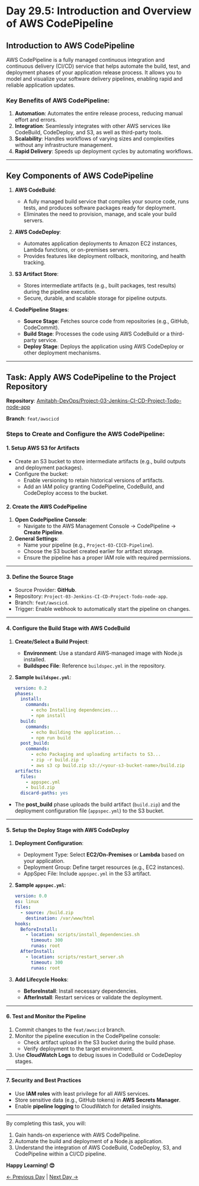 # Day 29.5: Introduction and Overview of AWS CodePipeline

## Introduction to AWS CodePipeline
AWS CodePipeline is a fully managed continuous integration and continuous delivery (CI/CD) service that helps automate the build, test, and deployment phases of your application release process. It allows you to model and visualize your software delivery pipelines, enabling rapid and reliable application updates.

### Key Benefits of AWS CodePipeline:
1. **Automation**: Automates the entire release process, reducing manual effort and errors.
2. **Integration**: Seamlessly integrates with other AWS services like CodeBuild, CodeDeploy, and S3, as well as third-party tools.
3. **Scalability**: Handles workflows of varying sizes and complexities without any infrastructure management.
4. **Rapid Delivery**: Speeds up deployment cycles by automating workflows.

---

## Key Components of AWS CodePipeline

1. **AWS CodeBuild**:
   - A fully managed build service that compiles your source code, runs tests, and produces software packages ready for deployment.
   - Eliminates the need to provision, manage, and scale your build servers.

2. **AWS CodeDeploy**:
   - Automates application deployments to Amazon EC2 instances, Lambda functions, or on-premises servers.
   - Provides features like deployment rollback, monitoring, and health tracking.

3. **S3 Artifact Store**:
   - Stores intermediate artifacts (e.g., built packages, test results) during the pipeline execution.
   - Secure, durable, and scalable storage for pipeline outputs.

4. **CodePipeline Stages**:
   - **Source Stage**: Fetches source code from repositories (e.g., GitHub, CodeCommit).
   - **Build Stage**: Processes the code using AWS CodeBuild or a third-party service.
   - **Deploy Stage**: Deploys the application using AWS CodeDeploy or other deployment mechanisms.

---

## Task: Apply AWS CodePipeline to the Project Repository

**Repository**: [Amitabh-DevOps/Project-03-Jenkins-CI-CD-Project-Todo-node-app](https://github.com/Amitabh-DevOps/Project-03-Jenkins-CI-CD-Project-Todo-node-app)

**Branch**: `feat/awscicd`

### Steps to Create and Configure the AWS CodePipeline:

#### **1. Setup AWS S3 for Artifacts**
- Create an S3 bucket to store intermediate artifacts (e.g., build outputs and deployment packages).
- Configure the bucket:
  - Enable versioning to retain historical versions of artifacts.
  - Add an IAM policy granting CodePipeline, CodeBuild, and CodeDeploy access to the bucket.

#### **2. Create the AWS CodePipeline**
1. **Open CodePipeline Console**:
   - Navigate to the AWS Management Console → CodePipeline → **Create Pipeline**.
2. **General Settings**:
   - Name your pipeline (e.g., `Project-03-CICD-Pipeline`).
   - Choose the S3 bucket created earlier for artifact storage.
   - Ensure the pipeline has a proper IAM role with required permissions.

---

#### **3. Define the Source Stage**
- Source Provider: **GitHub**.
- Repository: `Project-03-Jenkins-CI-CD-Project-Todo-node-app`.
- Branch: `feat/awscicd`.
- Trigger: Enable webhook to automatically start the pipeline on changes.

---

#### **4. Configure the Build Stage with AWS CodeBuild**
1. **Create/Select a Build Project**:
   - **Environment**: Use a standard AWS-managed image with Node.js installed.
   - **Buildspec File**: Reference `buildspec.yml` in the repository.

2. **Sample `buildspec.yml`**:
   ```yaml
   version: 0.2
   phases:
     install:
       commands:
         - echo Installing dependencies...
         - npm install
     build:
       commands:
         - echo Building the application...
         - npm run build
     post_build:
       commands:
         - echo Packaging and uploading artifacts to S3...
         - zip -r build.zip *
         - aws s3 cp build.zip s3://<your-s3-bucket-name>/build.zip
   artifacts:
     files:
       - appspec.yml
       - build.zip
     discard-paths: yes
   ```

- The **post_build** phase uploads the build artifact (`build.zip`) and the deployment configuration file (`appspec.yml`) to the S3 bucket.

---

#### **5. Setup the Deploy Stage with AWS CodeDeploy**
1. **Deployment Configuration**:
   - Deployment Type: Select **EC2/On-Premises** or **Lambda** based on your application.
   - Deployment Group: Define target resources (e.g., EC2 instances).
   - AppSpec File: Include `appspec.yml` in the S3 artifact.

2. **Sample `appspec.yml`**:
   ```yaml
   version: 0.0
   os: linux
   files:
     - source: /build.zip
       destination: /var/www/html
   hooks:
     BeforeInstall:
       - location: scripts/install_dependencies.sh
         timeout: 300
         runas: root
     AfterInstall:
       - location: scripts/restart_server.sh
         timeout: 300
         runas: root
   ```

3. **Add Lifecycle Hooks**:
   - **BeforeInstall**: Install necessary dependencies.
   - **AfterInstall**: Restart services or validate the deployment.

---

#### **6. Test and Monitor the Pipeline**
1. Commit changes to the `feat/awscicd` branch.
2. Monitor the pipeline execution in the CodePipeline console:
   - Check artifact upload in the S3 bucket during the build phase.
   - Verify deployment to the target environment.
3. Use **CloudWatch Logs** to debug issues in CodeBuild or CodeDeploy stages.

---

#### **7. Security and Best Practices**
- Use **IAM roles** with least privilege for all AWS services.
- Store sensitive data (e.g., GitHub tokens) in **AWS Secrets Manager**.
- Enable **pipeline logging** to CloudWatch for detailed insights.


---

By completing this task, you will:
1. Gain hands-on experience with AWS CodePipeline.
2. Automate the build and deployment of a Node.js application.
3. Understand the integration of AWS CodeBuild, CodeDeploy, S3, and CodePipeline within a CI/CD pipeline.


**Happy Learning! 😊**

[← Previous Day](../day29/README.md) | [Next Day →](../day30/README.md)
